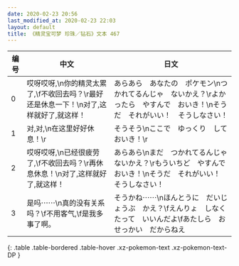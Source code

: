 ```yaml
---
date: 2020-02-23 20:56
last_modified_at: 2020-02-23 22:03
layout: default
title: 《精灵宝可梦 珍珠／钻石》文本 467
---
```

| 编号 | 中文 | 日文 |
| ---- | ---- | ---- |
| 0 | 哎呀哎呀,\n你的精灵太累了,\f不收回去吗？\r最好还是休息一下！\n对了,这样就好了,就这样！ | あらあら　あなたの　ポケモン\nつかれてるんじゃ　ないかえ？\rよかったら　やすんで　おいき！\nそうだ　それがいい！　そうしなさい！ |
| 1 | 对,对,\n在这里好好休息！\r | そうそう\nここで　ゆっくり　して　おいき！\r |
| 2 | 哎呀哎呀,\n已经很疲劳了,\f不收回去吗？\r再休息休息！\n对了,这样就好了,就这样！ | あらあら\nまだ　つかれてるんじゃ　ないかえ？\rもういちど　やすんで　おいき！\nそうだ　それがいい！　そうしなさい！ |
| 3 | 是吗⋯⋯\n真的没有关系吗？\f不用客气,\f是我多事了啊。 | そうかね⋯⋯\nほんとうに　だいじょうぶ　かえ？\fえんりょ　しなくたって　いいんだよ\fあたしら　おせっかい　だからねえ |
{: .table .table-bordered .table-hover .xz-pokemon-text .xz-pokemon-text-DP }